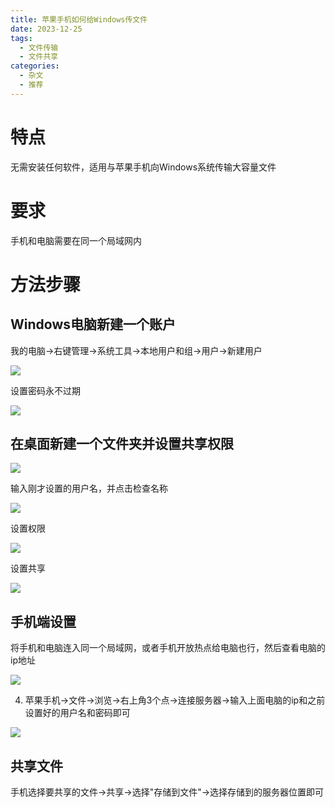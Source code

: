 ```yaml
---
title: 苹果手机如何给Windows传文件
date: 2023-12-25
tags:
  - 文件传输
  - 文件共享
categories:
  - 杂文
  - 推荐
---
```






# 特点

无需安装任何软件，适用与苹果手机向Windows系统传输大容量文件

# 要求

手机和电脑需要在同一个局域网内

# 方法步骤

## Windows电脑新建一个账户

我的电脑->右键管理->系统工具->本地用户和组->用户->新建用户

![](https://github.com/hfshaobing/picx-images-hosting/raw/master/20231225/2023-12-25_095010.6qfh019kjps0.webp)

设置密码永不过期

![](https://github.com/hfshaobing/picx-images-hosting/raw/master/20231225/2023-12-25_095147.dsv6ijmz74o.webp)

## 在桌面新建一个文件夹并设置共享权限

![](https://github.com/hfshaobing/picx-images-hosting/raw/master/20231225/2023-12-25_095709.blp8lja82ls.webp)

输入刚才设置的用户名，并点击检查名称

![](https://github.com/hfshaobing/picx-images-hosting/raw/master/20231225/2023-12-25_095813.7hi9kleow5s0.webp)

设置权限

![](https://github.com/hfshaobing/picx-images-hosting/raw/master/20231225/2023-12-25_095852.1ih4h5fd5oow.webp)

设置共享

![](https://github.com/hfshaobing/picx-images-hosting/raw/master/20231225/2023-12-25_100257.2jh1otjl98o0.webp)

## 手机端设置

将手机和电脑连入同一个局域网，或者手机开放热点给电脑也行，然后查看电脑的ip地址

![](https://github.com/hfshaobing/picx-images-hosting/raw/master/20231225/2023-12-25_101554.2mvxhae9gia0.webp)

4. 苹果手机->文件->浏览->右上角3个点->连接服务器->输入上面电脑的ip和之前设置好的用户名和密码即可

![](https://github.com/hfshaobing/picx-images-hosting/raw/master/20231225/2023-12-25_112547.zspowivmzwg.webp)



## 共享文件

手机选择要共享的文件->共享->选择"存储到文件"->选择存储到的服务器位置即可



